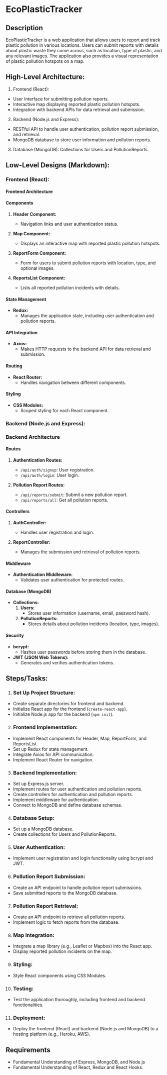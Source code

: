 # EcoPlasticTracker

## Description

EcoPlasticTracker is a web application that allows users to report and track plastic pollution in various locations. Users can submit reports with details about plastic waste they come across, such as location, type of plastic, and any relevant images. The application also provides a visual representation of plastic pollution hotspots on a map.

## High-Level Architecture:

1. Frontend (React):
- User Interface for submitting pollution reports.
- Interactive map displaying reported plastic pollution hotspots.
- Integration with backend APIs for data retrieval and submission.

2. Backend (Node.js and Express):
- RESTful API to handle user authentication, pollution report submission, and retrieval.
- MongoDB database to store user information and pollution reports.

3. Database (MongoDB):
Collections for Users and PollutionReports.

## Low-Level Designs (Markdown):

### Frontend (React):

####  Frontend Architecture

#### Components
1. **Header Component:**
   - Navigation links and user authentication status.

2. **Map Component:**
   - Displays an interactive map with reported plastic pollution hotspots.

3. **ReportForm Component:**
   - Form for users to submit pollution reports with location, type, and optional images.

4. **ReportsList Component:**
   - Lists all reported pollution incidents with details.

#### State Management
- **Redux:**
  - Manages the application state, including user authentication and pollution reports.

#### API Integration
- **Axios:**
  - Makes HTTP requests to the backend API for data retrieval and submission.

#### Routing
- **React Router:**
  - Handles navigation between different components.

#### Styling
- **CSS Modules:**
  - Scoped styling for each React component.


### Backend (Node.js and Express):

### Backend Architecture

#### Routes
1. **Authentication Routes:**
   - `/api/auth/signup`: User registration.
   - `/api/auth/login`: User login.

2. **Pollution Report Routes:**
   - `/api/reports/submit`: Submit a new pollution report.
   - `/api/reports/all`: Get all pollution reports.

#### Controllers
1. **AuthController:**
   - Handles user registration and login.

2. **ReportController:**
   - Manages the submission and retrieval of pollution reports.

#### Middleware
- **Authentication Middleware:**
  - Validates user authentication for protected routes.

#### Database (MongoDB)
- **Collections:**
  1. **Users:**
     - Stores user information (username, email, password hash).
  2. **PollutionReports:**
     - Stores details about pollution incidents (location, type, images).

#### Security
- **bcrypt:**
  - Hashes user passwords before storing them in the database.
- **JWT (JSON Web Tokens):**
  - Generates and verifies authentication tokens.

## Steps/Tasks:

1. ### Set Up Project Structure:
- Create separate directories for frontend and backend.
- Initialize React app for the frontend (`create-react-app`).
- Initialize Node.js app for the backend (`npm init`).

2. ### Frontend Implementation:
- Implement React components for Header, Map, ReportForm, and ReportsList.
- Set up Redux for state management.
- Integrate Axios for API communication.
- Implement React Router for navigation.

3. ### Backend Implementation:
- Set up Express.js server.
- Implement routes for user authentication and pollution reports.
- Create controllers for authentication and pollution reports.
- Implement middleware for authentication.
- Connect to MongoDB and define database schemas.

4. ### Database Setup:
- Set up a MongoDB database.
- Create collections for Users and PollutionReports.

5. ### User Authentication:

- Implement user registration and login functionality using bcrypt and JWT.

6. ### Pollution Report Submission:

- Create an API endpoint to handle pollution report submissions.
- Save submitted reports to the MongoDB database.


7. ### Pollution Report Retrieval:

- Create an API endpoint to retrieve all pollution reports.
- Implement logic to fetch reports from the database.

8. ### Map Integration:

- Integrate a map library (e.g., Leaflet or Mapbox) into the React app.
- Display reported pollution incidents on the map.


9. ### Styling:

- Style React components using CSS Modules.

10. ### Testing:

- Test the application thoroughly, including frontend and backend functionalities.

11. ### Deployment:

- Deploy the frontend (React) and backend (Node.js and MongoDB) to a hosting platform (e.g., Heroku, AWS).

## Requirements

- Fundamental Understanding of Express, MongoDB, and Node.js
- Fundamental Understanding of React, Redux and React Hooks.

## 